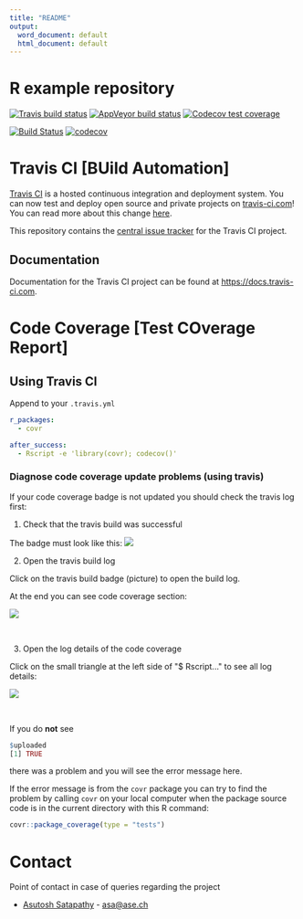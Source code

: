 ```yaml
---
title: "README"
output:
  word_document: default
  html_document: default
---
```


# R example repository
<!-- badges: start -->
[![Travis build status](https://travis-ci.org/marchandpatrick/solar.system.svg?branch=master)](https://travis-ci.org/marchandpatrick/solar.system)
[![AppVeyor build status](https://ci.appveyor.com/api/projects/status/github/marchandpatrick/solar.system?branch=master&svg=true)](https://ci.appveyor.com/project/marchandpatrick/solar.system)
[![Codecov test coverage](https://codecov.io/gh/marchandpatrick/solar.system/branch/master/graph/badge.svg)](https://codecov.io/gh/marchandpatrick/solar.system?branch=master)
<!-- badges: end -->

[![Build Status](https://travis-ci.org/mrtyormaa/solar.system.svg?branch=master)](https://travis-ci.org/mrtyormaa/solar.system) [![codecov](https://codecov.io/gh/mrtyormaa/solar.system/branch/master/graph/badge.svg)](https://codecov.io/gh/mrtyormaa/solar.system)

# Travis CI [BUild Automation]

[Travis CI](https://travis-ci.com) is a hosted continuous integration and
deployment system. You can now test and deploy open source and private projects
on [travis-ci.com](https://travis-ci.com)! You can read more about this change 
[here](https://blog.travis-ci.com/2018-05-02-open-source-projects-on-travis-ci-com-with-github-apps).

This repository contains the [central issue
tracker](https://github.com/travis-ci/travis-ci/issues) for the Travis CI
project.

## Documentation

Documentation for the Travis CI project can be found at
<https://docs.travis-ci.com>.


# Code Coverage [Test COverage Report]

## Using Travis CI

Append to your `.travis.yml`

```yml
r_packages:
  - covr

after_success:
  - Rscript -e 'library(covr); codecov()'
```


### Diagnose code coverage update problems (using travis)

If your code coverage badge is not updated you should check the travis log first:

1. Check that the travis build was successful

The badge must look like this: ![](build_passing.png)


2. Open the travis build log

Click on the travis build badge (picture) to open the build log.

At the end you can see code coverage section:

![](Rscript_covr.png)

</br>

3. Open the log details of the code coverage

Click on the small triangle at the left side of "$ Rscript..." to see all log details:

![](Rscript_covr_success.png)

</br>

If you do **not** see

```R
$uploaded
[1] TRUE
```

there was a problem and you will see the error message here.

If the error message is from the `covr` package you can try to find the problem by calling `covr`
on your local computer when the package source code is in the current directory with this R command:

```R
covr::package_coverage(type = "tests")
```


# Contact
Point of contact in case of queries regarding the project
* [Asutosh Satapathy](https://gitlab.com/mrtyormaa) - asa@ase.ch
